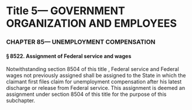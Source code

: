 
# Title 5— GOVERNMENT ORGANIZATION AND EMPLOYEES
### CHAPTER 85— UNEMPLOYMENT COMPENSATION
#### § 8522. Assignment of Federal service and wages

Notwithstanding section 8504 of this title , Federal service and Federal wages not previously assigned shall be assigned to the State in which the claimant first files claim for unemployment compensation after his latest discharge or release from Federal service. This assignment is deemed an assignment under section 8504 of this title for the purpose of this subchapter.
